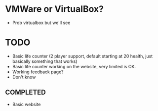# VMWare or VirtualBox?
 - Prob virtualbox but we'll see

# TODO
 - Basic life counter (2 player support, default starting at 20 health, just basically something that works)
 - Basic life counter working on the website, very limited is OK.
 - Working feedback page?
 - Don't know

## COMPLETED
 - Basic website 
